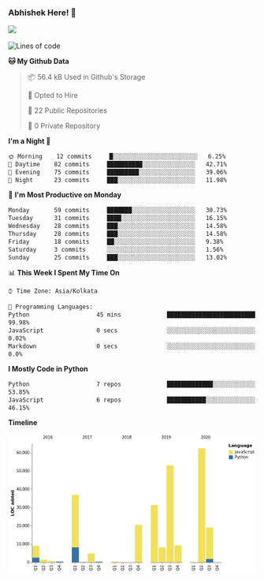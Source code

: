### Abhishek Here! 👋
![](https://komarev.com/ghpvc/?username=5parkp1ug&color=green)

<!--
**5parkp1ug/5parkp1ug** is a ✨ _special_ ✨ repository because its `README.md` (this file) appears on your GitHub profile.

Here are some ideas to get you started:

- 🔭 I’m currently working on ...
- 🌱 I’m currently learning ...
- 👯 I’m looking to collaborate on ...
- 🤔 I’m looking for help with ...
- 💬 Ask me about ...
- 📫 How to reach me: ...
- 😄 Pronouns: ...
- ⚡ Fun fact: ...
-->

<!--START_SECTION:waka-->
![Lines of code](https://img.shields.io/badge/From%20Hello%20World%20I%27ve%20Written-360155%20lines%20of%20code-blue)

**🐱 My Github Data** 

> 📦 56.4 kB Used in Github's Storage 
 > 
> 💼 Opted to Hire
 > 
> 📜 22 Public Repositories
 > 
> 🔑 0 Private Repository 
 > 
**I'm a Night 🦉** 

```text
🌞 Morning    12 commits     █░░░░░░░░░░░░░░░░░░░░░░░░   6.25% 
🌆 Daytime    82 commits     ██████████░░░░░░░░░░░░░░░   42.71% 
🌃 Evening    75 commits     █████████░░░░░░░░░░░░░░░░   39.06% 
🌙 Night      23 commits     ███░░░░░░░░░░░░░░░░░░░░░░   11.98%

```
📅 **I'm Most Productive on Monday** 

```text
Monday       59 commits     ███████░░░░░░░░░░░░░░░░░░   30.73% 
Tuesday      31 commits     ████░░░░░░░░░░░░░░░░░░░░░   16.15% 
Wednesday    28 commits     ███░░░░░░░░░░░░░░░░░░░░░░   14.58% 
Thursday     28 commits     ███░░░░░░░░░░░░░░░░░░░░░░   14.58% 
Friday       18 commits     ██░░░░░░░░░░░░░░░░░░░░░░░   9.38% 
Saturday     3 commits      ░░░░░░░░░░░░░░░░░░░░░░░░░   1.56% 
Sunday       25 commits     ███░░░░░░░░░░░░░░░░░░░░░░   13.02%

```


📊 **This Week I Spent My Time On** 

```text
⌚︎ Time Zone: Asia/Kolkata

💬 Programming Languages: 
Python                   45 mins             █████████████████████████   99.98% 
JavaScript               0 secs              ░░░░░░░░░░░░░░░░░░░░░░░░░   0.02% 
Markdown                 0 secs              ░░░░░░░░░░░░░░░░░░░░░░░░░   0.0%

```

**I Mostly Code in Python** 

```text
Python                   7 repos             █████████████░░░░░░░░░░░░   53.85% 
JavaScript               6 repos             ███████████░░░░░░░░░░░░░░   46.15%

```


**Timeline**

![Chart not found](https://raw.githubusercontent.com/5parkp1ug/5parkp1ug/master/charts/bar_graph.png) 


<!--END_SECTION:waka-->
